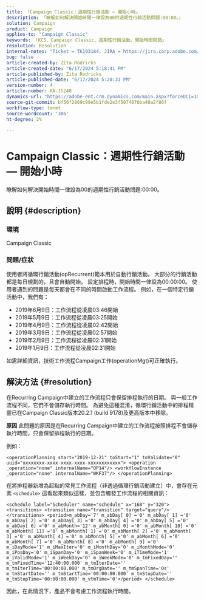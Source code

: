 ```yaml
---
title: 「Campaign Classic：週期性行銷活動 — 開始小時」
description: 「瞭解如何解決開始時間一律設為00的週期性行銷活動問題:00:00。」
solution: Campaign
product: Campaign
applies-to: "Campaign Classic"
keywords: 「KCS、Campaign Classic、週期性行銷活動、開始時間問題」
resolution: Resolution
internal-notes: "Ticket = TK193184, JIRA = https://jira.corp.adobe.com/browse/NEO-18567"
bug: false
article-created-by: Zita Rodricks
article-created-date: "6/17/2024 5:18:41 PM"
article-published-by: Zita Rodricks
article-published-date: "6/17/2024 5:20:31 PM"
version-number: 4
article-number: KA-15248
dynamics-url: "https://adobe-ent.crm.dynamics.com/main.aspx?forceUCI=1&pagetype=entityrecord&etn=knowledgearticle&id=15a2bf9f-cd2c-ef11-840a-002248084fbb"
source-git-commit: bf56f2869c99e5b1fde2e3f5074076ba40a2f86f
workflow-type: tm+mt
source-wordcount: '306'
ht-degree: 2%

---
```


# Campaign Classic：週期性行銷活動 — 開始小時


瞭解如何解決開始時間一律設為00的週期性行銷活動問題:00:00。

## 說明 {#description}


### <b>環境</b>

Campaign Classic



### <b>問題/症狀</b>

使用者將循環行銷活動(opRecurrent)範本用於自動行銷活動。 大部分的行銷活動都是每日規劃的，且會自動開始。 設定排程時，開始時間一律設為00:00:00。 使用者遇到的問題是每天都會在不同的時間啟動工作流程。
例如，在一個特定行銷活動中，我們有：

- 2019年6月9日：工作流程從凌晨03:46開始
- 2019年5月9日：工作流程從凌晨03:25開始
- 2019年4月9日：工作流程從凌晨02:42開始
- 2019年3月9日：工作流程從凌晨02:57開始
- 2019年2月9日：工作流程從凌晨02:31開始
- 2019年1月9日：工作流程從凌晨02:31開始


如需詳細資訊，技術工作流程Campaign工作(operationMgt)可正確執行。


## 解決方法 {#resolution}


在Recurring Campaign中建立的工作流程只會保留排程執行的日期。 與一般工作流程不同，它們不會儲存執行時間。 為避免這種混淆，循環行銷活動中的排程精靈已在Campaign Classic版本20.2.1 (build 9178)及更高版本中移除。


<b>原因</b>
此問題的原因是在Recurring Campaign中建立的工作流程按照排程不會儲存執行時間，只會保留排程執行的日期。

例如：


```
<operationPlanning start="2019-12-21" toStart="1" toValidate="0" uuid="xxxxxxxx-xxxx-xxxx-xxxx-xxxxxxxxxxxx"> <operation _operation="none" internalName="OP14"/> <workflowInstance _operation="none" internalName="WKF37"/> </operationPlanning>
```




在將排程器新增為起點的常見工作流程（非透過循環行銷活動建立）中，會存在元素 `<schedule>` 這看起來類似這樣，並包含觸發工作流程的相關資訊：


```
<schedule label="Scheduler" name="schedule" x="168" y="320"> <transitions> <transition name="transition" target="query"/> </transitions> <period>m_abDay='7' m_abDay[ 0] ='0' m_abDay[ 1] ='0' m_abDay[ 2] ='0' m_abDay[ 3] ='0' m_abDay[ 4] ='0' m_abDay[ 5] ='0' m_abDay[ 6] ='0' m_abMonth='12' m_abMonth[ 0] ='0' m_abMonth[ 10] ='0' m_abMonth[ 11] ='0' m_abMonth[ 1] ='0' m_abMonth[ 2] ='0' m_abMonth[ 3] ='0' m_abMonth[ 4] ='0' m_abMonth[ 5] ='0' m_abMonth[ 6] ='0' m_abMonth[ 7] ='0' m_abMonth[ 8] ='0' m_abMonth[ 9] ='0' m_iDayMode='1' m_iMaxIter='0' m_iMonthDay='0' m_iMonthMode='0' m_iPosDay='0' m_iSpanDay='0' m_iSpanWeek='0' m_iTimeMode='1' m_iValidMode='1' m_iWeekDay='0' m_iWeekMode='0' m_tmFixedDay='' m_tmFixedTime='12:40:00.000' m_tmIterDate='' m_tmIterTime='00:00:00.000' m_tmOrgDate='' m_tmSpanTime='0s' m_tmStartDate='' m_tmStartTime='00:00:00.000' m_tmStopDate='' m_tmStopTime='00:00:00.000' m_vtmTime='0'</period> </schedule>
```




因此，在此情況下，產品不會考慮工作流程執行時間。
